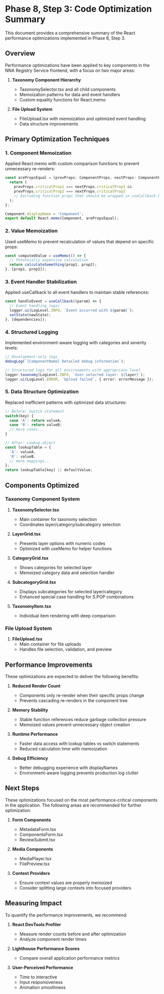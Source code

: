 # Phase 8, Step 3: Code Optimization Summary

This document provides a comprehensive summary of the React performance optimizations implemented in Phase 8, Step 3.

## Overview

Performance optimizations have been applied to key components in the NNA Registry Service frontend, with a focus on two major areas:

1. **Taxonomy Component Hierarchy**
   - TaxonomySelector.tsx and all child components
   - Memoization patterns for data and event handlers
   - Custom equality functions for React.memo

2. **File Upload System**
   - FileUpload.tsx with memoization and optimized event handling
   - Data structure improvements

## Primary Optimization Techniques

### 1. Component Memoization

Applied React.memo with custom comparison functions to prevent unnecessary re-renders:

```typescript
const arePropsEqual = (prevProps: ComponentProps, nextProps: ComponentProps) => {
  return (
    prevProps.criticalProp1 === nextProps.criticalProp1 &&
    prevProps.criticalProp2 === nextProps.criticalProp2
    // Excluding function props that should be wrapped in useCallback by parent
  );
};

Component.displayName = 'Component';
export default React.memo(Component, arePropsEqual);
```

### 2. Value Memoization

Used useMemo to prevent recalculation of values that depend on specific props:

```typescript
const computedValue = useMemo(() => {
  // Potentially expensive calculation
  return calculateSomething(prop1, prop2);
}, [prop1, prop2]);
```

### 3. Event Handler Stabilization

Applied useCallback to all event handlers to maintain stable references:

```typescript
const handleEvent = useCallback((param) => {
  // Event handling logic
  logger.ui(LogLevel.INFO, `Event occurred with ${param}`);
  setState(newState);
}, [dependencies]);
```

### 4. Structured Logging

Implemented environment-aware logging with categories and severity levels:

```typescript
// Development-only logs
debugLog(`[ComponentName] Detailed debug information`);

// Structured logs for all environments with appropriate level
logger.taxonomy(LogLevel.INFO, `User selected layer: ${layer}`);
logger.ui(LogLevel.ERROR, `Upload failed`, { error: errorMessage });
```

### 5. Data Structure Optimization

Replaced inefficient patterns with optimized data structures:

```typescript
// Before: Switch statement
switch(key) {
  case 'A': return valueA;
  case 'B': return valueB;
  // more cases...
}

// After: Lookup object
const lookupTable = {
  'A': valueA,
  'B': valueB,
  // more mappings...
};
return lookupTable[key] || defaultValue;
```

## Components Optimized

### Taxonomy Component System

1. **TaxonomySelector.tsx**
   - Main container for taxonomy selection
   - Coordinates layer/category/subcategory selection

2. **LayerGrid.tsx**
   - Presents layer options with numeric codes
   - Optimized with useMemo for helper functions

3. **CategoryGrid.tsx**
   - Shows categories for selected layer
   - Memoized category data and selection handler

4. **SubcategoryGrid.tsx**
   - Displays subcategories for selected layer/category
   - Enhanced special case handling for S.POP combinations

5. **TaxonomyItem.tsx**
   - Individual item rendering with deep comparison

### File Upload System

1. **FileUpload.tsx**
   - Main container for file uploads
   - Handles file selection, validation, and preview

## Performance Improvements

These optimizations are expected to deliver the following benefits:

1. **Reduced Render Count**
   - Components only re-render when their specific props change
   - Prevents cascading re-renders in the component tree

2. **Memory Stability**
   - Stable function references reduce garbage collection pressure
   - Memoized values prevent unnecessary object creation

3. **Runtime Performance**
   - Faster data access with lookup tables vs switch statements
   - Reduced calculation time with memoization

4. **Debug Efficiency**
   - Better debugging experience with displayNames
   - Environment-aware logging prevents production log clutter

## Next Steps

These optimizations focused on the most performance-critical components in the application. The following areas are recommended for further optimization:

1. **Form Components**
   - MetadataForm.tsx
   - ComponentsForm.tsx
   - ReviewSubmit.tsx

2. **Media Components**
   - MediaPlayer.tsx
   - FilePreview.tsx

3. **Context Providers**
   - Ensure context values are properly memoized
   - Consider splitting large contexts into focused providers

## Measuring Impact

To quantify the performance improvements, we recommend:

1. **React DevTools Profiler**
   - Measure render counts before and after optimization
   - Analyze component render times

2. **Lighthouse Performance Scores**
   - Compare overall application performance metrics

3. **User-Perceived Performance**
   - Time to interactive
   - Input responsiveness
   - Animation smoothness